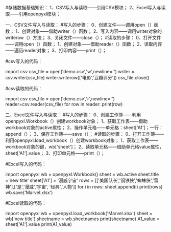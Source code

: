 #存储数据基础知识：
	1、CSV写入与读取——引用CSV模块；
	2、Excel写入与读取——引用openpyxl模块；
	
一、CSV文件写入与读取：
#写入的步骤：
	0、创建文件——调用open（）函数；
	1、创建对象——借助writer（）函数；
	2、写入内容——调用writer对象的writerow（）方法；
	3、关闭文件——close（）；
#读取的步骤：
	0、打开文件——调用open（）函数；
	1、创建对象——借助reader（）函数；
	2、读取内容——遍历reader对象；
	3、打印内容——print（）；
	
#csv写入的代码：

import csv
csv_file = open('demo.csv','w',newline='')
writer = csv.writer(csv_file)
writer.writerow(['电影','豆瓣评分'])
csv_file.close()

#csv读取的代码：

import csv
csv_file = open('demo.csv','r',newline='')
reader=csv.reader(csv_file)
for row in reader:
    print(row)

二、Excel文件写入与读取：
#写入的步骤：
	0、创建工作簿——利用openpyxl.Workbook（）创建workbook对象；
	1、获取工作表——借助workbook对象的active属性；
	2、操作单元格——单元格：sheet['A1']；一行：append（）；
	3、保存工作簿——save（）；
#读取的步骤：
	0、打开工作簿——利用openpyxl.load_workbook（）创建workbook对象；
	1、获取工作表——workbook对象的键，wb['sheet']；
	2、读取单元格——借助单元格value属性，sheet['A1'].value；
	3、打印单元格——print（）；

#Excel写入的代码：

import openpyxl 
wb = openpyxl.Workbook() 
sheet = wb.active
sheet.title ='new title'
sheet['A1'] = '漫威宇宙'
rows = [['美国队长','钢铁侠','蜘蛛侠','雷神'],['是','漫威','宇宙', '经典','人物']]
for i in rows:
    sheet.append(i)
print(rows)
wb.save('Marvel.xlsx')

#Excel读取的代码：

import openpyxl
wb = openpyxl.load_workbook('Marvel.xlsx')
sheet = wb['new title']
sheetname = wb.sheetnames
print(sheetname)
A1_value = sheet['A1'].value
print(A1_value)
	

